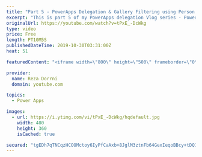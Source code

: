 ```yaml
---
title: "Part 5 - PowerApps Delegation & Gallery Filtering using Person column (single and multi select)"
excerpt: "This is part 5 of my PowerApps delegation Vlog series - PowerApps Delegation & Gallery Filtering using Person column (single and multi select)  This video will walk you through the concept of achieving delegation and filtering with Person column  Part 1 - What is delegation in PowerApps  https://youtube.com/watch?v=gwiErbYtRdA"
originalUrl: https://youtube.com/watch?v=tPxE_-DcWkg
type: video
price: Free
length: PT10M5S
publishedDateTime: 2019-10-30T03:31:00Z
heat: 51

featuredContent: "<iframe width=\"800\" height=\"500\" frameborder=\"0\" src=\"https://www.youtube.com/embed/tPxE_-DcWkg\" allow=\"accelerometer; autoplay; encrypted-media; gyroscope; picture-in-picture\" allowfullscreen></iframe>"

provider:
  name: Reza Dorrni
  domain: youtube.com

topics:
  - Power Apps

images:
  - url: https://i.ytimg.com/vi/tPxE_-DcWkg/hqdefault.jpg
    width: 480
    height: 360
    isCached: true

secured: "tgEDh7qTNCqzHCOOMctoy6IyPfCaAxb+8JglM3ztnFb64GexIeqoBBcy+tDQ1e2hUqYMBr8R4cErwZa3OYNYVIlpbDXhAr2/+IIAvThfgL10VgpAZDPECHIzlsXbe47985LfEcAis32EZhdF/n8XJYMS7c0LrWC5k1+xAlRO4/GF9Y9AtHoryC1iR6a9mBTOPOGK1gOmjHWunThCJmyXyaxR+z7BPOYfTr6ZpI1RzOg0nDPX5xGvHf7m5x0qzsQp2JTD13exG+MvVqyAmCeaNcuqNDl2cRCTtiSzVANk5RtdaA2pXqa1JZes1uE/UfOXk3h9ElxVxKkiaNmxO/z8SsfOkkWkI+dyGkNvEkY0E7cFEjQCRrmxIG84ZOuWiWK364gJec76jIggf1PEsWI3Jycj8Bm/7nP0ALFQW0n4DQM=;Cg9snpHDPPoq8E3I/0MuFQ=="
---
```


